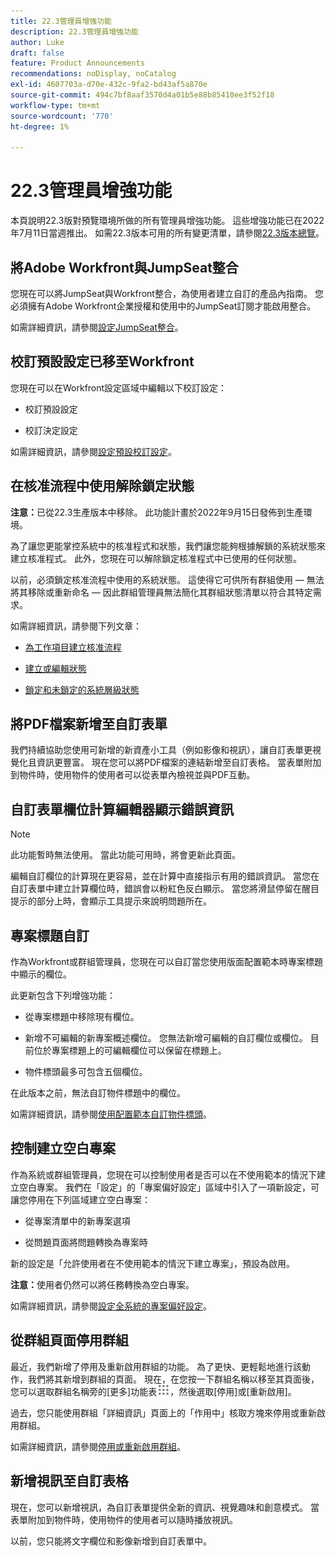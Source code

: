 ```yaml
---
title: 22.3管理員增強功能
description: 22.3管理員增強功能
author: Luke
draft: false
feature: Product Announcements
recommendations: noDisplay, noCatalog
exl-id: 4607703a-d70e-432c-9fa2-bd43af5a870e
source-git-commit: 494c7bf8aaf3570d4a01b5e88b85410ee3f52f18
workflow-type: tm+mt
source-wordcount: '770'
ht-degree: 1%

---
```


# 22.3管理員增強功能

本頁說明22.3版對預覽環境所做的所有管理員增強功能。 這些增強功能已在2022年7月11日當週推出。 如需22.3版本可用的所有變更清單，請參閱[22.3版本總覽](/help/quicksilver/product-announcements/product-releases/22.3-release-activity/22-3-release-overview.md)。

## 將Adobe Workfront與JumpSeat整合

您現在可以將JumpSeat與Workfront整合，為使用者建立自訂的產品內指南。 您必須擁有Adobe Workfront企業授權和使用中的JumpSeat訂閱才能啟用整合。

如需詳細資訊，請參閱[設定JumpSeat整合](/help/quicksilver/administration-and-setup/configure-integrations/configure-jumpseat.md)。

## 校訂預設設定已移至Workfront

您現在可以在Workfront設定區域中編輯以下校訂設定：

* 校訂預設設定

* 校訂決定設定

如需詳細資訊，請參閱[設定預設校訂設定](/help/quicksilver/administration-and-setup/manage-workfront/configure-proofing/configure-default-proof-settings.md)。

## 在核准流程中使用解除鎖定狀態

**注意：**&#x200B;已從22.3生產版本中移除。 此功能計畫於2022年9月15日發佈到生產環境。

為了讓您更能掌控系統中的核准程式和狀態，我們讓您能夠根據解鎖的系統狀態來建立核准程式。 此外，您現在可以解除鎖定核准程式中已使用的任何狀態。

以前，必須鎖定核准流程中使用的系統狀態。 這使得它可供所有群組使用 — 無法將其移除或重新命名 — 因此群組管理員無法簡化其群組狀態清單以符合其特定需求。

如需詳細資訊，請參閱下列文章：

* [為工作項目建立核准流程](/help/quicksilver/administration-and-setup/customize-workfront/configure-approval-milestone-processes/create-approval-processes.md)

* [建立或編輯狀態](/help/quicksilver/administration-and-setup/customize-workfront/creating-custom-status-and-priority-labels/create-or-edit-a-status.md)

* [鎖定和未鎖定的系統層級狀態](/help/quicksilver/administration-and-setup/customize-workfront/creating-custom-status-and-priority-labels/lock-or-unlock-a-custom-system-level-status.md)


## 將PDF檔案新增至自訂表單

我們持續協助您使用可新增的新資產小工具（例如影像和視訊），讓自訂表單更視覺化且資訊更豐富。 現在您可以將PDF檔案的連結新增至自訂表格。 當表單附加到物件時，使用物件的使用者可以從表單內檢視並與PDF互動。

## 自訂表單欄位計算編輯器顯示錯誤資訊

>[!NOTE]
>
>此功能暫時無法使用。 當此功能可用時，將會更新此頁面。

編輯自訂欄位的計算現在更容易，並在計算中直接指示有用的錯誤資訊。 當您在自訂表單中建立計算欄位時，錯誤會以粉紅色反白顯示。 當您將滑鼠停留在醒目提示的部分上時，會顯示工具提示來說明問題所在。

## 專案標題自訂

作為Workfront或群組管理員，您現在可以自訂當您使用版面配置範本時專案標題中顯示的欄位。

此更新包含下列增強功能：

* 從專案標題中移除現有欄位。

* 新增不可編輯的新專案概述欄位。 您無法新增可編輯的自訂欄位或欄位。 目前位於專案標題上的可編輯欄位可以保留在標題上。

* 物件標頭最多可包含五個欄位。


在此版本之前，無法自訂物件標題中的欄位。

如需詳細資訊，請參閱[使用配置範本自訂物件標頭](/help/quicksilver/administration-and-setup/customize-workfront/use-layout-templates/customize-object-headers.md)。

## 控制建立空白專案

作為系統或群組管理員，您現在可以控制使用者是否可以在不使用範本的情況下建立空白專案。 我們在「設定」的「專案偏好設定」區域中引入了一項新設定，可讓您停用在下列區域建立空白專案：

* 從專案清單中的新專案選項

* 從問題頁面將問題轉換為專案時


新的設定是「允許使用者在不使用範本的情況下建立專案」，預設為啟用。

**注意：**&#x200B;使用者仍然可以將任務轉換為空白專案。

如需詳細資訊，請參閱[設定全系統的專案偏好設定](/help/quicksilver/administration-and-setup/set-up-workfront/configure-system-defaults/set-project-preferences.md)。

## 從群組頁面停用群組

最近，我們新增了停用及重新啟用群組的功能。 為了更快、更輕鬆地進行該動作，我們將其新增到群組的頁面。 現在，在您按一下群組名稱以移至其頁面後，您可以選取群組名稱旁的[更多]功能表![主要功能表圖示](/help/quicksilver/administration-and-setup/manage-groups/create-and-manage-groups/assets/main-menu-icon.png)，然後選取[停用]或[重新啟用]。

過去，您只能使用群組「詳細資訊」頁面上的「作用中」核取方塊來停用或重新啟用群組。

如需詳細資訊，請參閱[停用或重新啟用群組](/help/quicksilver/administration-and-setup/manage-groups/create-and-manage-groups/deactivate-or-reactivate-a-group.md)。

## 新增視訊至自訂表格

現在，您可以新增視訊，為自訂表單提供全新的資訊、視覺趣味和創意模式。 當表單附加到物件時，使用物件的使用者可以隨時播放視訊。

以前，您只能將文字欄位和影像新增到自訂表單中。

